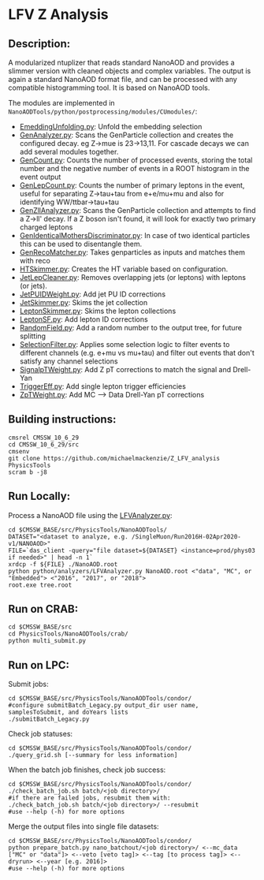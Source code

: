 # LFV Z Analysis

## Description:
  A modularized ntuplizer that reads standard NanoAOD and provides a slimmer version with cleaned objects and complex variables.
  The output is again a standard NanoAOD format file, and can be processed with any compatible histogramming tool. It is based on NanoAOD tools. 

  The modules are implemented in `NanoAODTools/python/postprocessing/modules/CUmodules/`:
  - [EmeddingUnfolding.py](NanoAODTools/python/postprocessing/modules/CUmodules/EmbeddingUnfolding.py): Unfold the embedding selection
  - [GenAnalyzer.py](NanoAODTools/python/postprocessing/modules/CUmodules/GenAnalyzer.py): Scans the GenParticle collection and creates the configured decay. eg Z->mue is 23->13,11. For cascade decays we can add
    several modules together.
  - [GenCount.py](NanoAODTools/python/postprocessing/modules/CUmodules/GenCount.py): Counts the number of processed events, storing the total number and the negative number of events in a ROOT histogram in the event output
  - [GenLepCount.py](NanoAODTools/python/postprocessing/modules/CUmodules/GenLepCount.py): Counts the number of primary leptons in the event, useful for separating Z->tau+tau from e+e/mu+mu and also for identifying WW/ttbar->tau+tau
  - [GenZllAnalyzer.py](NanoAODTools/python/postprocessing/modules/CUmodules/GenZllAnalyzer.py): Scans the GenParticle collection and attempts to find a Z->ll' decay. If a Z boson isn't found, it will
    look for exactly two primary charged leptons
  - [GenIdenticalMothersDiscriminator.py](NanoAODTools/python/postprocessing/modules/CUmodules/GenIdenticalMothersDiscriminator.py): In case of two identical particles this can be used to disentangle them.
  - [GenRecoMatcher.py](NanoAODTools/python/postprocessing/modules/CUmodules/GenRecoMatcher.py): Takes genparticles as inputs and matches them with reco
  - [HTSkimmer.py](NanoAODTools/python/postprocessing/modules/CUmodules/HTSkimmer.py): Creates the HT variable based on configuration.
  - [JetLepCleaner.py](NanoAODTools/python/postprocessing/modules/CUmodules/JetLepCleaner.py): Removes overlapping jets (or leptons) with leptons (or jets).
  - [JetPUIDWeight.py](NanoAODTools/python/postprocessing/modules/CUmodules/JetPUIDWeight.py): Add jet PU ID corrections
  - [JetSkimmer.py](NanoAODTools/python/postprocessing/modules/CUmodules/JetSkimmer.py): Skims the jet collection
  - [LeptonSkimmer.py](NanoAODTools/python/postprocessing/modules/CUmodules/LeptonSkimmer.py): Skims the lepton collections
  - [LeptonSF.py](NanoAODTools/python/postprocessing/modules/CUmodules/LeptonSF.py): Add lepton ID corrections
  - [RandomField.py](NanoAODTools/python/postprocessing/modules/CUmodules/RandomField.py): Add a random number to the output tree, for future splitting
  - [SelectionFilter.py](NanoAODTools/python/postprocessing/modules/CUmodules/SelectionFilter.py): Applies some selection logic to filter events to different channels (e.g. e+mu vs mu+tau) and filter
    out events that don't satisfy any channel selections
  - [SignalpTWeight.py](NanoAODTools/python/postprocessing/modules/CUmodules/SignalpTWeight.py): Add Z pT corrections to match the signal and Drell-Yan
  - [TriggerEff.py](NanoAODTools/python/postprocessing/modules/CUmodules/TriggerEff.py): Add single lepton trigger efficiencies
  - [ZpTWeight.py](NanoAODTools/python/postprocessing/modules/CUmodules/ZpTWeight.py): Add MC --> Data Drell-Yan pT corrections

## Building instructions:
```
cmsrel CMSSW_10_6_29
cd CMSSW_10_6_29/src
cmsenv
git clone https://github.com/michaelmackenzie/Z_LFV_analysis PhysicsTools
scram b -j8
```

## Run Locally:
Process a NanoAOD file using the [LFVAnalyzer.py](NanoAODTools/python/LFVAnalyzer.py):
```
cd $CMSSW_BASE/src/PhysicsTools/NanoAODTools/
DATASET="<dataset to analyze, e.g. /SingleMuon/Run2016H-02Apr2020-v1/NANOAOD>"
FILE=`das_client -query="file dataset=${DATASET} <instance=prod/phys03 if needed>" | head -n 1`
xrdcp -f ${FILE} ./NanoAOD.root
python python/analyzers/LFVAnalyzer.py NanoAOD.root <"data", "MC", or "Embedded"> <"2016", "2017", or "2018">
root.exe tree.root
```
  
## Run on CRAB:
```
cd $CMSSW_BASE/src
cd PhysicsTools/NanoAODTools/crab/
python multi_submit.py
```

## Run on LPC:
Submit jobs:
```
cd $CMSSW_BASE/src/PhysicsTools/NanoAODTools/condor/
#configure submitBatch_Legacy.py output_dir user name, samplesToSubmit, and doYears lists
./submitBatch_Legacy.py
```
Check job statuses:
```
cd $CMSSW_BASE/src/PhysicsTools/NanoAODTools/condor/
./query_grid.sh [--summary for less information]
```
When the batch job finishes, check job success:
```
cd $CMSSW_BASE/src/PhysicsTools/NanoAODTools/condor/
./check_batch_job.sh batch/<job directory>/
#if there are failed jobs, resubmit them with:
./check_batch_job.sh batch/<job directory>/ --resubmit
#use --help (-h) for more options
```
Merge the output files into single file datasets:
```
cd $CMSSW_BASE/src/PhysicsTools/NanoAODTools/condor/
python prepare_batch.py nano_batchout/<job directory>/ <--mc_data ["MC" or "data"]> <--veto [veto tag]> <--tag [to process tag]> <--dryrun> <--year [e.g. 2016]>
#use --help (-h) for more options
```
